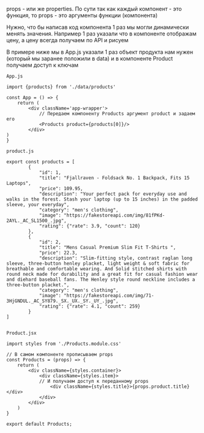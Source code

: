 props - или же properties. По сути так как каждый компонент - это функция, то props - это аргументы функции (компонента)

Нужно, что бы написав код компонента 1 раз мы могли динамически менять значения. Например 1 раз указали что в компоненте отображам цену, а цену всегда получаем по API и рисуем

В примере ниже мы в App.js указали 1 раз объект продукта нам нужен (который мы заранее положили в data) и в компоненте Product получаем доступ к ключам
```angular2html
App.js

import {products} from './data/products'

const App = () => {
    return (
        <div className='app-wrapper'>
            // Передаем компоненту Products аргумент product и задаем его
            <Products product={products[0]}/>
        </div>
)
}
```
```angular2html
product.js

export const products = [
        {
            "id": 1,
            "title": "Fjallraven - Foldsack No. 1 Backpack, Fits 15 Laptops",
            "price": 109.95,
            "description": "Your perfect pack for everyday use and walks in the forest. Stash your laptop (up to 15 inches) in the padded sleeve, your everyday",
            "category": "men's clothing",
            "image": "https://fakestoreapi.com/img/81fPKd-2AYL._AC_SL1500_.jpg",
            "rating": {"rate": 3.9, "count": 120}
        },
        {
            "id": 2,
            "title": "Mens Casual Premium Slim Fit T-Shirts ",
            "price": 22.3,
            "description": "Slim-fitting style, contrast raglan long sleeve, three-button henley placket, light weight & soft fabric for breathable and comfortable wearing. And Solid stitched shirts with round neck made for durability and a great fit for casual fashion wear and diehard baseball fans. The Henley style round neckline includes a three-button placket.",
            "category": "men's clothing",
            "image": "https://fakestoreapi.com/img/71-3HjGNDUL._AC_SY879._SX._UX._SY._UY_.jpg",
            "rating": {"rate": 4.1, "count": 259}
        }
]


```
```angular2html
Product.jsx

import styles from './Products.module.css'

// В самом компоненте прописываем props
const Products = (props) => {
    return (
        <div className={styles.container}>
            <div className={styles.item}>
            // И получаем доступ к переданному props
                <div className={styles.title}>{props.product.title}</div>
            </div>
        </div>
    )
}

export default Products;
```

